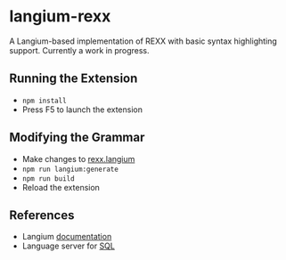 # langium-rexx

A Langium-based implementation of REXX with basic syntax highlighting support. Currently a work in progress.


## Running the Extension
- `npm install`
- Press F5 to launch the extension

## Modifying the Grammar
- Make changes to [rexx.langium](https://github.com/Jasspie/langium-rexx/blob/main/src/language/rexx.langium)
- `npm run langium:generate`
- `npm run build`
- Reload the extension

## References
- Langium [documentation](https://langium.org/docs/reference/grammar-language/)
- Language server for [SQL](https://github.com/TypeFox/langium-sql)
